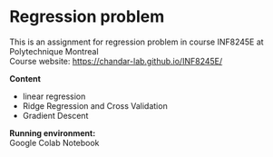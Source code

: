 # Regression problem
 This is an assignment for regression problem in course INF8245E at Polytechnique Montreal\
 Course website: https://chandar-lab.github.io/INF8245E/
 
 **Content**
 * linear regression
 * Ridge Regression and Cross Validation
 * Gradient Descent

 **Running environment:**\
 Google Colab Notebook
